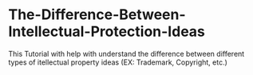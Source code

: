 # The-Difference-Between-Intellectual-Protection-Ideas
This Tutorial with help with understand the difference between different types of itellectual property ideas (EX: Trademark, Copyright, etc.)
